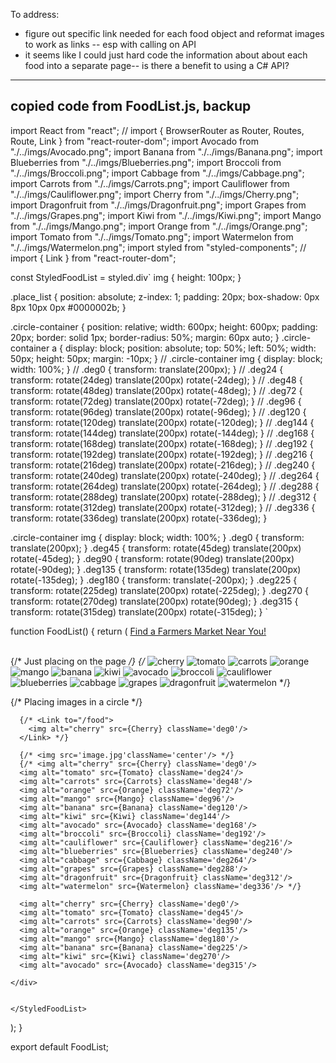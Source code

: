 To address: 
- figure out specific link needed for each food object and reformat images to work as links -- esp with calling on API
- it seems like I could just hard code the information about about each food into a separate page-- is there a benefit to using a C# API?

-------------
copied code from FoodList.js, backup
-------------
import React from "react";
// import { BrowserRouter as Router, Routes, Route, Link } from "react-router-dom";
import Avocado from "./../imgs/Avocado.png";
import Banana from "./../imgs/Banana.png";
import Blueberries from "./../imgs/Blueberries.png";
import Broccoli from "./../imgs/Broccoli.png";
import Cabbage from "./../imgs/Cabbage.png";
import Carrots from "./../imgs/Carrots.png";
import Cauliflower from "./../imgs/Cauliflower.png";
import Cherry from "./../imgs/Cherry.png";
import Dragonfruit from "./../imgs/Dragonfruit.png";
import Grapes from "./../imgs/Grapes.png";
import Kiwi from "./../imgs/Kiwi.png";
import Mango from "./../imgs/Mango.png";
import Orange from "./../imgs/Orange.png";
import Tomato from "./../imgs/Tomato.png";
import Watermelon from "./../imgs/Watermelon.png";
import styled from "styled-components";
// import { Link } from "react-router-dom";

const StyledFoodList = styled.div`
  img {
    height: 100px;
  }

  .place_list {
    position: absolute;
    z-index: 1;
    padding: 20px;
    box-shadow: 0px 8px 10px 0px #0000002b;
  }

  .circle-container {
    position: relative;
    width: 600px;
    height: 600px;
    padding: 20px;
    border: solid 1px;
    border-radius: 50%;
    margin: 60px auto;
  }
  .circle-container a {
    display: block;
    position: absolute;
    top: 50%; 
    left: 50%;
    width: 50px; 
    height: 50px;
    margin: -10px;
  }
  // .circle-container img { display: block; width: 100%; }
  // .deg0 { transform: translate(200px); }
  // .deg24 { transform: rotate(24deg) translate(200px) rotate(-24deg); }
  // .deg48 { transform: rotate(48deg) translate(200px) rotate(-48deg); }
  // .deg72 { transform: rotate(72deg) translate(200px) rotate(-72deg); }
  // .deg96 { transform: rotate(96deg) translate(200px) rotate(-96deg); }
  // .deg120 { transform: rotate(120deg) translate(200px) rotate(-120deg); }
  // .deg144 { transform: rotate(144deg) translate(200px) rotate(-144deg); }
  // .deg168 { transform: rotate(168deg) translate(200px) rotate(-168deg); }
  // .deg192 { transform: rotate(192deg) translate(200px) rotate(-192deg); }
  // .deg216 { transform: rotate(216deg) translate(200px) rotate(-216deg); }
  // .deg240 { transform: rotate(240deg) translate(200px) rotate(-240deg); }
  // .deg264 { transform: rotate(264deg) translate(200px) rotate(-264deg); }
  // .deg288 { transform: rotate(288deg) translate(200px) rotate(-288deg); }
  // .deg312 { transform: rotate(312deg) translate(200px) rotate(-312deg); }
  // .deg336 { transform: rotate(336deg) translate(200px) rotate(-336deg); }
  

  .circle-container img { display: block; width: 100%; }
  .deg0 { transform: translate(200px); }
  .deg45 { transform: rotate(45deg) translate(200px) rotate(-45deg); }
  .deg90 { transform: rotate(90deg) translate(200px) rotate(-90deg); }
  .deg135 { transform: rotate(135deg) translate(200px) rotate(-135deg); }
  .deg180 { transform: translate(-200px); }
  .deg225 { transform: rotate(225deg) translate(200px) rotate(-225deg); }
  .deg270 { transform: rotate(270deg) translate(200px) rotate(90deg); }
  .deg315 { transform: rotate(315deg) translate(200px) rotate(-315deg); }
`

function FoodList() {
  return (
    <StyledFoodList>
      <a href="https://www.usdalocalfoodportal.com/fe/fdirectory_farmersmarket/?source=fe&directory=farmersmarket&location=&x=&y=">Find a Farmers Market Near You!</a>
      <br /> <br />

{/* Just placing on the page */}
      {/* <img alt="cherry" src={Cherry}/>
      <img alt="tomato" src={Tomato}/>
      <img alt="carrots" src={Carrots}/>
      <img alt="orange" src={Orange}/>
      <img alt="mango" src={Mango}/>
      <img alt="banana" src={Banana}/>
      <img alt="kiwi" src={Kiwi}/>
      <img alt="avocado" src={Avocado}/>
      <img alt="broccoli" src={Broccoli}/>
      <img alt="cauliflower" src={Cauliflower}/>
      <img alt="blueberries" src={Blueberries}/>
      <img alt="cabbage" src={Cabbage}/>
      <img alt="grapes" src={Grapes}/>
      <img alt="dragonfruit" src={Dragonfruit}/>
      <img alt="watermelon" src={Watermelon}/> */}

{/* Placing images in a circle */}
    <div className='circle-container'>
      
      {/* <Link to="/food">
        <img alt="cherry" src={Cherry} className='deg0'/>
      </Link> */}

      {/* <img src='image.jpg'className='center'/> */}
      {/* <img alt="cherry" src={Cherry} className='deg0'/>
      <img alt="tomato" src={Tomato} className='deg24'/>
      <img alt="carrots" src={Carrots} className='deg48'/>
      <img alt="orange" src={Orange} className='deg72'/>
      <img alt="mango" src={Mango} className='deg96'/>
      <img alt="banana" src={Banana} className='deg120'/>
      <img alt="kiwi" src={Kiwi} className='deg144'/>
      <img alt="avocado" src={Avocado} className='deg168'/>
      <img alt="broccoli" src={Broccoli} className='deg192'/>
      <img alt="cauliflower" src={Cauliflower} className='deg216'/>
      <img alt="blueberries" src={Blueberries} className='deg240'/>
      <img alt="cabbage" src={Cabbage} className='deg264'/>
      <img alt="grapes" src={Grapes} className='deg288'/>
      <img alt="dragonfruit" src={Dragonfruit} className='deg312'/>
      <img alt="watermelon" src={Watermelon} className='deg336'/> */}

      <img alt="cherry" src={Cherry} className='deg0'/>
      <img alt="tomato" src={Tomato} className='deg45'/>
      <img alt="carrots" src={Carrots} className='deg90'/>
      <img alt="orange" src={Orange} className='deg135'/>
      <img alt="mango" src={Mango} className='deg180'/>
      <img alt="banana" src={Banana} className='deg225'/>
      <img alt="kiwi" src={Kiwi} className='deg270'/>
      <img alt="avocado" src={Avocado} className='deg315'/>

    </div>


    </StyledFoodList>
  );
}

export default FoodList;